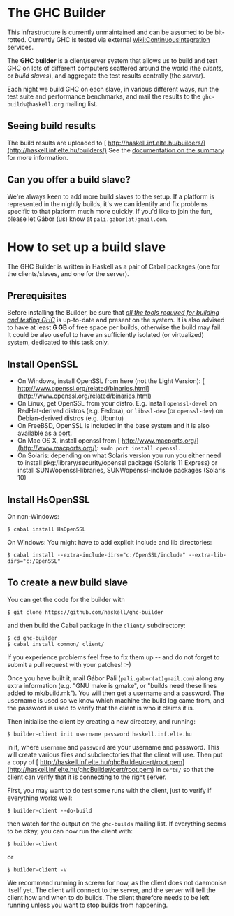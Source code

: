 # The GHC Builder



This infrastructure is currently unmaintained and can be assumed to be bit-rotted. Currently GHC is tested via external [wiki:ContinuousIntegration](continuous-integration) services.



The **GHC builder** is a client/server system that allows us to build and test GHC on lots of different computers scattered around the world (the *clients*, or *build slaves*), and aggregate the test results centrally (the *server*).



Each night we build GHC on each slave, in various different ways, run the test suite and performance benchmarks, and mail the results to the `ghc-builds@haskell.org` mailing list.  


## Seeing build results



The build results are uploaded to [
http://haskell.inf.elte.hu/builders/](http://haskell.inf.elte.hu/builders/)  See the [documentation on the summary](builder-summary) for more information.


## Can you offer a build slave?



We're always keen to add more build slaves to the setup. If a platform is represented in the nightly builds, it's we can identify and fix problems specific to that platform much more quickly.  If you'd like to join the fun, please let Gábor (us) know at `pali.gabor(at)gmail.com`. 


# How to set up a build slave



The GHC Builder is written in Haskell as a pair of Cabal packages (one for the clients/slaves, and one for the server).


## Prerequisites



Before installing the Builder, be sure that *[all the tools required for building and testing GHC](building)* is up-to-date and present on the system.  It is also advised to have at least **6 GB** of free space per builds, otherwise the build may fail.  It could be also useful to have an sufficiently isolated (or virtualized) system, dedicated to this task only.


## Install OpenSSL


- On Windows, install OpenSSL from here (not the Light Version): [
  http://www.openssl.org/related/binaries.html](http://www.openssl.org/related/binaries.html)
- On Linux, get OpenSSL from your distro.  E.g. install `openssl-devel` on RedHat-derived distros (e.g. Fedora), or `libssl-dev` (or `openssl-dev`) on Debian-derived distros (e.g. Ubuntu)
- On FreeBSD, OpenSSL is included in the base system and it is also available as a [
  port](http://www.freshports.org/security/openssl).
- On Mac OS X, install openssl from [
  http://www.macports.org/](http://www.macports.org/): `sudo port install openssl`.
- On Solaris: depending on what Solaris version you run you either need to install pkg:/library/security/openssl package (Solaris 11 Express) or install SUNWopenssl-libraries, SUNWopenssl-include packages (Solaris 10)

## Install HsOpenSSL



On non-Windows:


```wiki
$ cabal install HsOpenSSL
```


On Windows: You might have to add explicit include and lib directories:


```wiki
$ cabal install --extra-include-dirs="c:/OpenSSL/include" --extra-lib-dirs="c:/OpenSSL"
```

## To create a new build slave



You can get the code for the builder with


```wiki
$ git clone https://github.com/haskell/ghc-builder
```


and then build the Cabal package in the `client/` subdirectory:


```wiki
$ cd ghc-builder
$ cabal install common/ client/
```


If you experience problems feel free to fix them up -- and do not forget to submit a pull request with your patches! :-)



Once you have built it, mail Gábor Páli (`pali.gabor(at)gmail.com`) along any extra information (e.g. "GNU make is gmake", or "builds need these lines added to mk/build.mk").  You will then get a username and a password.  The username is used so we know which machine the build log came from, and the password is used to verify that the client is who it claims it is.



Then initialise the client by creating a new directory, and running:


```wiki
$ builder-client init username password haskell.inf.elte.hu
```


in it, where `username` and `password` are your username and password. This will create various files and subdirectories that the client will use. Then put a copy of [
http://haskell.inf.elte.hu/ghcBuilder/cert/root.pem](http://haskell.inf.elte.hu/ghcBuilder/cert/root.pem) in `certs/` so that the client can verify that it is connecting to the right server.



First, you may want to do test some runs with the client, just to verify if everything works well:


```wiki
$ builder-client --do-build
```


then watch for the output on the `ghc-builds` mailing list.  If everything seems to be okay, you can now run the client with:


```wiki
$ builder-client
```


or


```wiki
$ builder-client -v
```


We recommend running in screen for now, as the client does not daemonise itself yet. The client will connect to the server, and the server will tell the client how and when to do builds. The client therefore needs to be left running unless you want to stop builds from happening.


